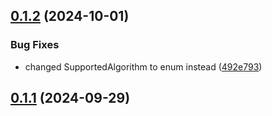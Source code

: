 

## [0.1.2](https://github.com/4cc3ssX/react-native-nitro-totp/compare/0.1.1...0.1.2) (2024-10-01)


### Bug Fixes

* changed SupportedAlgorithm to enum instead ([492e793](https://github.com/4cc3ssX/react-native-nitro-totp/commit/492e79316461acf2404fc98705cbd030a868ec84))

## [0.1.1](https://github.com/4cc3ssX/react-native-nitro-totp/compare/0.1.0...0.1.1) (2024-09-29)
